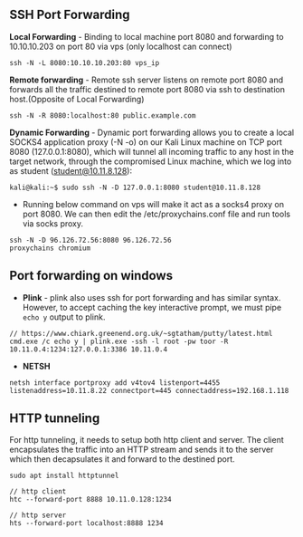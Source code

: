 ## SSH Port Forwarding

__Local Forwarding__ - Binding to local machine port 8080 and forwarding to 10.10.10.203 on port 80 via vps (only localhost can connect)

```
ssh -N -L 8080:10.10.10.203:80 vps_ip
```

__Remote forwarding__ - Remote ssh server listens on remote port 8080 and forwards all the traffic destined to remote port 8080 via ssh to destination host.(Opposite of Local Forwarding)

```
ssh -N -R 8080:localhost:80 public.example.com
```

__Dynamic Forwarding__ - Dynamic port forwarding allows you to create a local SOCKS4 application proxy (-N -o) on our Kali Linux machine on TCP port 8080 (127.0.0.1:8080), which will tunnel all incoming traffic to any host in the target network, through the compromised Linux machine, which we log into as student (student@10.11.8.128):

```
kali@kali:~$ sudo ssh -N -D 127.0.0.1:8080 student@10.11.8.128
```

* Running below command on vps will make it act as a socks4 proxy on port 8080. We can then edit the /etc/proxychains.conf file and run tools via socks proxy.

```
ssh -N -D 96.126.72.56:8080 96.126.72.56
proxychains chromium
```

## Port forwarding on windows

* __Plink__ - plink also uses ssh for port forwarding and has similar syntax. However, to accept caching the key interactive prompt, we must pipe `echo y` output to plink.

```
// https://www.chiark.greenend.org.uk/~sgtatham/putty/latest.html
cmd.exe /c echo y | plink.exe -ssh -l root -pw toor -R 10.11.0.4:1234:127.0.0.1:3386 10.11.0.4
```

* __NETSH__

```
netsh interface portproxy add v4tov4 listenport=4455 listenaddress=10.11.8.22 connectport=445 connectaddress=192.168.1.118
```

## HTTP tunneling

For http tunneling, it needs to setup both http client and server. The client encapsulates the traffic into an HTTP stream and sends it to the server which then decapsulates it and forward to the destined port.

```
sudo apt install httptunnel

// http client
htc --forward-port 8888 10.11.0.128:1234

// http server 
hts --forward-port localhost:8888 1234
```